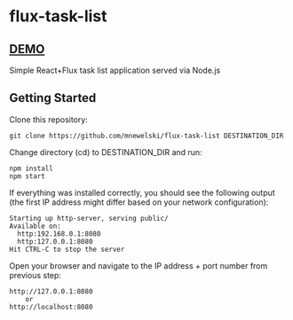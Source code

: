 # flux-task-list

## [DEMO](http://matt.newelski.com/demo/flux-task-list/)

Simple React+Flux task list application served via Node.js

## Getting Started

Clone this repository:
```
git clone https://github.com/mnewelski/flux-task-list DESTINATION_DIR
```

Change directory (cd) to DESTINATION_DIR and run:
```
npm install
npm start
```

If everything was installed correctly, you should see the following output (the first IP address might differ based on your network configuration):
```
Starting up http-server, serving public/
Available on:
  http:192.168.0.1:8080
  http:127.0.0.1:8080
Hit CTRL-C to stop the server
```

Open your browser and navigate to the IP address + port number from previous step:
```
http://127.0.0.1:8080
	or
http://localhost:8080
```
